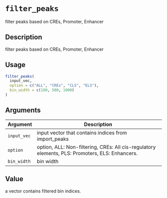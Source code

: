 # `filter_peaks`

filter peaks based on CREs, Promoter, Enhancer


## Description

filter peaks based on CREs, Promoter, Enhancer


## Usage

```r
filter_peaks(
  input_vec,
  option = c("ALL", "CREs", "CLS", "ELS"),
  bin_width = c(100, 500, 1000)
)
```


## Arguments

Argument      |Description
------------- |----------------
`input_vec`     |     input vector that contains indices from import_peaks
`option`     |     option, ALL: Non-filtering, CREs: All cis-regulatory elements, PLS: Promoters, ELS: Enhancers.
`bin_width`     |     bin width


## Value

a vector contains filtered bin indices.


